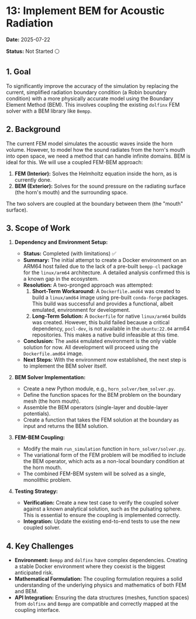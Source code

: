 # 13: Implement BEM for Acoustic Radiation

**Date:** 2025-07-22

**Status:** Not Started ⚪

## 1. Goal

To significantly improve the accuracy of the simulation by replacing the current, simplified radiation boundary condition (a Robin boundary condition) with a more physically accurate model using the Boundary Element Method (BEM). This involves coupling the existing `dolfinx` FEM solver with a BEM library like `Bempp`.

## 2. Background

The current FEM model simulates the acoustic waves inside the horn volume. However, to model how the sound radiates from the horn's mouth into open space, we need a method that can handle infinite domains. BEM is ideal for this. We will use a coupled FEM-BEM approach:

1.  **FEM (Interior):** Solves the Helmholtz equation inside the horn, as is currently done.
2.  **BEM (Exterior):** Solves for the sound pressure on the radiating surface (the horn's mouth) and the surrounding space.

The two solvers are coupled at the boundary between them (the "mouth" surface).

## 3. Scope of Work

1.  **Dependency and Environment Setup:**
    -   **Status:** Completed (with limitations) ✅
    -   **Summary:** The initial attempt to create a Docker environment on an ARM64 host failed due to the lack of a pre-built `bempp-cl` package for the `linux/arm64` architecture. A detailed analysis confirmed this is a known gap in the ecosystem.
    -   **Resolution:** A two-pronged approach was attempted:
        1.  **Short-Term Workaround:** A `Dockerfile.amd64` was created to build a `linux/amd64` image using pre-built `conda-forge` packages. This build was successful and provides a functional, albeit emulated, environment for development.
        2.  **Long-Term Solution:** A `Dockerfile` for native `linux/arm64` builds was created. However, this build failed because a critical dependency, `pocl-dev`, is not available in the `ubuntu:22.04` arm64 repositories. This makes a native build infeasible at this time.
    -   **Conclusion:** The `amd64` emulated environment is the only viable solution for now. All development will proceed using the `Dockerfile.amd64` image.
    -   **Next Steps:** With the environment now established, the next step is to implement the BEM solver itself.

2.  **BEM Solver Implementation:**
    -   Create a new Python module, e.g., `horn_solver/bem_solver.py`.
    -   Define the function spaces for the BEM problem on the boundary mesh (the horn mouth).
    -   Assemble the BEM operators (single-layer and double-layer potentials).
    -   Create a function that takes the FEM solution at the boundary as input and returns the BEM solution.

3.  **FEM-BEM Coupling:**
    -   Modify the main `run_simulation` function in `horn_solver/solver.py`.
    -   The variational form of the FEM problem will be modified to include the BEM operator, which acts as a non-local boundary condition at the horn mouth.
    -   The combined FEM-BEM system will be solved as a single, monolithic problem.

4.  **Testing Strategy:**
    -   **Verification:** Create a new test case to verify the coupled solver against a known analytical solution, such as the pulsating sphere. This is essential to ensure the coupling is implemented correctly.
    -   **Integration:** Update the existing end-to-end tests to use the new coupled solver.

## 4. Key Challenges

-   **Environment:** `Bempp` and `dolfinx` have complex dependencies. Creating a stable Docker environment where they coexist is the biggest anticipated risk.
-   **Mathematical Formulation:** The coupling formulation requires a solid understanding of the underlying physics and mathematics of both FEM and BEM.
-   **API Integration:** Ensuring the data structures (meshes, function spaces) from `dolfinx` and `Bempp` are compatible and correctly mapped at the coupling interface.
